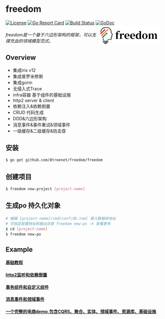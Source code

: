 # freedom
[![License](https://img.shields.io/badge/License-Apache%202.0-blue.svg)](https://github.com/8treenet/gotree/blob/master/LICENSE) [![Go Report Card](https://goreportcard.com/badge/github.com/8treenet/tcp)](https://goreportcard.com/report/github.com/8treenet/tcp) [![Build Status](https://travis-ci.org/8treenet/gotree.svg?branch=master)](https://travis-ci.org/8treenet/gotree) [![GoDoc](https://godoc.org/github.com/8treenet/gotree?status.svg)](https://godoc.org/github.com/8treenet/gotree)
<img align="right" width="200px" src="https://raw.githubusercontent.com/8treenet/blog/master/img/freedom.png">
###### freedom是一个基于六边形架构的框架，可以支撑充血的领域模型范式。

## Overview
- 集成iris v12
- 集成普罗米修斯
- 集成gorm
- 无侵入式Trace
- infra容器 基于组件的基础设施
- http2 server & client
- 依赖注入&依赖倒置
- CRUD 代码生成
- DDD&六边形架构
- 消息事件&事件重试&领域事件
- 一级缓存&二级缓存&防击穿

## 安装
```sh
$ go get github.com/8treenet/freedom/freedom
```

## 创建项目
```sh
$ freedom new-project [project-name]
```

## 生成po 持久化对象
####
```sh
# 编辑 [project-name]/cmd/conf/db.toml 填入数据库地址
# 可指定配置地址和输出目录 freedom new-po -h 查看更多
$ cd [project-name]
$ freedom new-po
```

## Example

#### [基础教程](https://github.com/8treenet/freedom/blob/master/example/base)
#### [http2监听和依赖倒置](https://github.com/8treenet/freedom/blob/master/example/http2)
#### [事务组件和自定义组件](https://github.com/8treenet/freedom/blob/master/example/infra-example)
#### [消息事件和领域事件](https://github.com/8treenet/freedom/blob/master/example/event-example)

#### [一个完整的电商demo,包含CQRS、聚合、实体、领域事件、资源库、基础设施](https://github.com/8treenet/freedom/blob/master/example/fshop)


